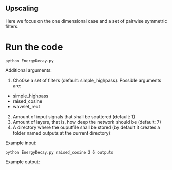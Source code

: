 ## Upscaling

Here we focus on the one dimensional case and a set of pairwise symmetric filters. 

# Run the code

`python EnergyDecay.py`

Additional arguments:

1. Cho0se a set of filters (default: simple_highpass). Possible arguments are:
- simple_highpass
- raised_cosine
- wavelet_rect
2. Amount of input signals that shall be scattered (default: 1)
3. Amount of layers, that is, how deep the network should be (default: 7)
4. A directory where the ouputfile shall be stored (by default it creates a folder named outputs at the current directory)

Example input:

`python EnergyDecay.py raised_cosine 2 6 outputs`

Example output:
